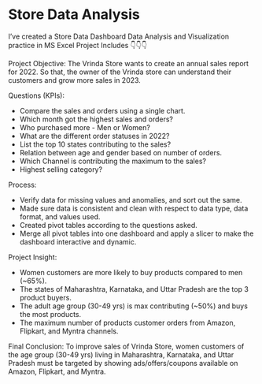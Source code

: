 <H1>Store Data Analysis</H1>
I’ve created a Store Data Dashboard
Data Analysis and Visualization practice in MS Excel
Project Includes
👇👇👇

Project Objective:
The Vrinda Store wants to create an annual sales report for 2022. So that, the owner of the Vrinda store can understand their customers and grow more sales in 2023.

Questions (KPIs):
- Compare the sales and orders using a single chart.
- Which month got the highest sales and orders?
- Who purchased more - Men or Women?
- What are the different order statuses in 2022?
- List the top 10 states contributing to the sales?
- Relation between age and gender based on number of orders.
- Which Channel is contributing the maximum to the sales?
- Highest selling category?

Process:
- Verify data for missing values and anomalies, and sort out the same.
- Made sure data is consistent and clean with respect to data type, data format, and values used.
- Created pivot tables according to the questions asked.
- Merge all pivot tables into one dashboard and apply a slicer to make the dashboard interactive and dynamic.

Project Insight:
- Women customers are more likely to buy products compared to men (~65%).
- The states of Maharashtra, Karnataka, and Uttar Pradesh are the top 3 product buyers.
- The adult age group (30-49 yrs) is max contributing (~50%) and buys the most products.
- The maximum number of products customer orders from Amazon, Flipkart, and Myntra channels.

Final Conclusion:
To improve sales of Vrinda Store, women customers of the age group (30-49 yrs) living in Maharashtra, Karnataka, and Uttar Pradesh must be targeted by showing ads/offers/coupons available on Amazon, Flipkart, and Myntra.

